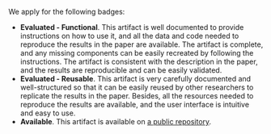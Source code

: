 We apply for the following badges:
- **Evaluated - Functional**. This artifact is well documented to provide instructions on how to use it, and all the data and code needed to reproduce the results in the paper are available. The artifact is complete, and any missing components can be easily recreated by following the instructions. The artifact is consistent with the description in the paper, and the results are reproducible and can be easily validated.
- **Evaluated - Reusable**. This artifact is very carefully documented and well-structured so that it can be easily reused by other researchers to replicate the results in the paper. Besides, all the resources needed to reproduce the results are available, and the user interface is intuitive and easy to use. 
- **Available**. This artifact is available on [a public repository](https://github.com/StirArtifact/stir/tree/fse2023).